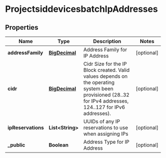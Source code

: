 
# ProjectsiddevicesbatchIpAddresses

## Properties
Name | Type | Description | Notes
------------ | ------------- | ------------- | -------------
**addressFamily** | [**BigDecimal**](BigDecimal.md) | Address Family for IP Address |  [optional]
**cidr** | [**BigDecimal**](BigDecimal.md) | Cidr Size for the IP Block created. Valid values depends on the operating system been provisioned (28..32 for IPv4 addresses, 124..127 for IPv6 addresses). |  [optional]
**ipReservations** | **List&lt;String&gt;** | UUIDs of any IP reservations to use when assigning IPs |  [optional]
**_public** | **Boolean** | Address Type for IP Address |  [optional]




